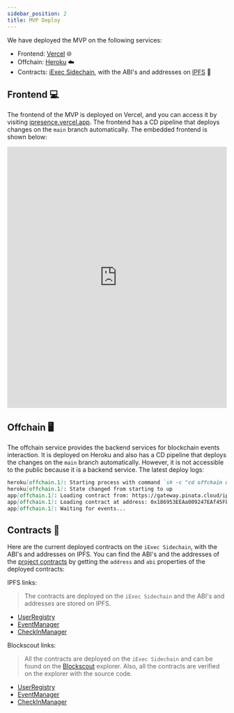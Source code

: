 ```yaml
---
sidebar_position: 2
title: MVP Deploy
---
```


We have deployed the MVP on the following services:

-   Frontend: [Vercel](https://vercel.com/) 🌐
-   Offchain: [Heroku](https://www.heroku.com/) ☁️
-   Contracts: [iExec Sidechain](https://chainlist.org/chain/134), with the ABI's and addresses on [IPFS](https://ipfs.tech/) 🔗

## Frontend 💻

The frontend of the MVP is deployed on Vercel, and you can access it by visiting [ipresence.vercel.app](https://ipresence.vercel.app/). The frontend has a CD pipeline that deploys changes on the `main` branch automatically. The embedded frontend is shown below:

<iframe src="https://ipresence.vercel.app/" width="100%" height="600" frameborder="0" allowfullscreen></iframe>

## Offchain 🖥️

The offchain service provides the backend services for blockchain events interaction. It is deployed on Heroku and also has a CD pipeline that deploys the changes on the `main` branch automatically. However, it is not accessible to the public because it is a backend service. The latest deploy logs:

```markdown
heroku[offchain.1]: Starting process with command `sh -c "cd offchain && python3 main.py"`
heroku[offchain.1]: State changed from starting to up
app[offchain.1]: Loading contract from: https://gateway.pinata.cloud/ipfs/QmPdsBB99ZPRQACiKNtxzLogB9hLEgiXJPdNdtSccn2kxZ
app[offchain.1]: Loading contract at address: 0x186953EEAa009247EAf45FEeB5D037Af874C74De
app[offchain.1]: Waiting for events...
```

## Contracts 📄

Here are the current deployed contracts on the `iExec Sidechain`, with the ABI's and addresses on IPFS. You can find the ABI's and the addresses of the [project contracts](https://github.com/Bottle-Coders/iPresence/tree/main/smartcontracts/packages/hardhat/contracts) by getting the `address` and `abi` properties of the deployed contracts:

IPFS links:

> The contracts are deployed on the `iExec Sidechain` and the ABI's and addresses are stored on IPFS.

-   [UserRegistry](https://gateway.pinata.cloud/ipfs/QmXQkYeqnAhCzd1xCxSqJ3GAG8G5irqXMdoxzL4QF28NeF)
-   [EventManager](https://gateway.pinata.cloud/ipfs/QmeA1w3neJexq6pMsFU1tt4bKj25YafjtVCrDXYRwGqwxo)
-   [CheckInManager](https://gateway.pinata.cloud/ipfs/QmPdsBB99ZPRQACiKNtxzLogB9hLEgiXJPdNdtSccn2kxZ)

Blockscout links:

> All the contracts are deployed on the `iExec Sidechain` and can be found on the [Blockscout](https://blockscout-bellecour.iex.ec/) explorer. Also, all the contracts are verified on the explorer with the source code.

-   [UserRegistry](https://blockscout-bellecour.iex.ec/address/0xa89a5609A98a9fe1A29823Eb9cCDD6d7A694001B)
-   [EventManager](https://blockscout-bellecour.iex.ec/address/0xf0d25784782ce6229fCbe5eE4366A7Bb4103C70F)
-   [CheckInManager](https://blockscout-bellecour.iex.ec/address/0x186953EEAa009247EAf45FEeB5D037Af874C74De)
